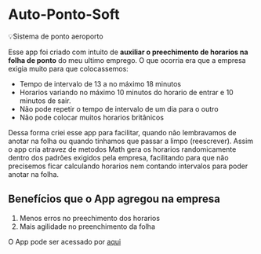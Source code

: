 # Auto-Ponto-Soft
:bulb:Sistema de ponto aeroporto

Esse app foi criado com intuito de **auxiliar o preechimento de horarios na folha de ponto** do meu ultimo emprego.
O que ocorria era que a empresa exigia muito para que colocassemos: 
* Tempo de intervalo de 13 a no máximo 18 minutos
* Horarios variando no máximo 10 minutos do horario de entrar e 10 minutos de sair.
* Não pode repetir o tempo de intervalo de um dia para o outro
* Não pode colocar muitos horarios britânicos 

Dessa forma criei esse app para facilitar, quando não lembravamos de anotar na folha ou quando tinhamos que passar a limpo (reescrever).
Assim o app cria atravez de metodos Math gera os horarios randomicamente dentro dos padrões exigidos pela empresa, facilitando para que não precisemos ficar calculando horarios nem contando intervalos para poder anotar na folha. 

## Benefícios que o App agregou na empresa
1. Menos erros no preechimento dos horarios
2. Mais agilidade no preenchimento da folha

O App pode ser acessado por [aqui](https://sankassio99.github.io/Auto-Ponto-Soft/home.html)
